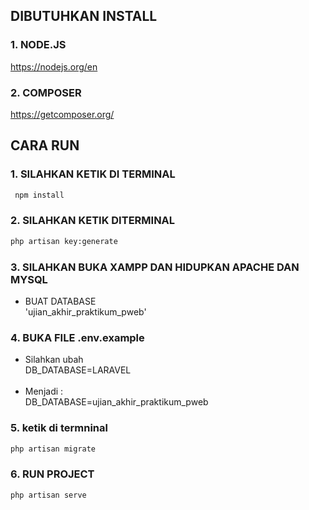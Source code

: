 ## DIBUTUHKAN INSTALL<br>
### 1. NODE.JS <br>
https://nodejs.org/en <br>
### 2. COMPOSER  <br>
https://getcomposer.org/

## CARA RUN <br>
### 1. SILAHKAN KETIK DI TERMINAL
```bash
 npm install
```

### 2. SILAHKAN KETIK DITERMINAL
```bash
php artisan key:generate 
```
### 3. SILAHKAN BUKA XAMPP DAN HIDUPKAN APACHE DAN MYSQL
* BUAT DATABASE <br>
'ujian_akhir_praktikum_pweb'

### 4. BUKA FILE .env.example <br>
* Silahkan ubah <br>
DB_DATABASE=LARAVEL <br> <br>
* Menjadi : <br>
DB_DATABASE=ujian_akhir_praktikum_pweb

### 5. ketik di termninal
```bash
php artisan migrate
```

### 6. RUN PROJECT
```bash
php artisan serve
```
